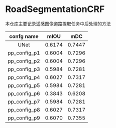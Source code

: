 # RoadSegmentationCRF
本仓库主要记录遥感图像道路提取任务中后处理的方法


| confg name | mIOU | mDC  |
| :--------: | :--------: | :--------: |
| UNet | 0.6174 | 0.7447 |
| pp_config_p1 |0.6004 |0.7296 |
| pp_config_p2 | 0.6004 | 0.7296 |
| pp_config_p3 | 0.5984 | 0.7281 |
| pp_config_p4 | 0.6027 | 0.7317 |
| pp_config_p5 | 0.5984 | 0.7281 |
| pp_config_p6 | 0.3843 | 0.6208 |
| pp_config_p7 | 0.5984 | 0.7281 |
| pp_config_p8 | 0.6027 | 0.7317 |
| pp_config_p9 | 0.6070 | 0.7355 |
